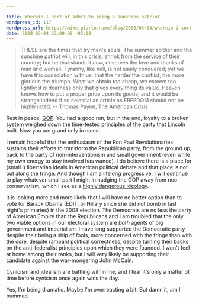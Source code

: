```yaml
---

title: Wherein I sort of admit to being a sunshine patriot
wordpress_id: 117
wordpress_url: https://mike.giarlo.name/blog/2008/03/04/wherein-i-sort-of-admit-to-being-a-sunshine-patriot/
date: 2008-03-04 23:09:00 -05:00
---
```


<blockquote>THESE are the times that try men's souls. The summer soldier and the sunshine patriot will, in this crisis, shrink from the service of their country; but he that stands it now, deserves the love and thanks of man and woman. Tyranny, like hell, is not easily conquered; yet we have this consolation with us, that the harder the conflict, the more glorious the triumph. What we obtain too cheap, we esteem too lightly: it is dearness only that gives every thing its value. Heaven knows how to put a proper price upon its goods; and it would be strange indeed if so celestial an article as FREEDOM should not be highly rated. -- Thomas Payne, <u>The American Crisis</u></blockquote>
Rest in peace, <a href="http://www.msnbc.msn.com/id/23472461/" target="_blank">GOP</a>.  You had a good run, but in the end, loyalty to a broken system weighed down the time-tested principles of the party that Lincoln built.  Now you are grand only in name.

I remain hopeful that the enthusiasm of the Ron Paul Revolutionaries sustains their efforts to transform the Republican party, from the ground up, back to the party of non-interventionism and small government (even while my own energy to stay involved has waned).  I do believe there is a place for (small l) libertarian ideals in American political debate and that place is not out along the fringe.  And though I am a lifelong progressive, I will continue to play whatever small part I might in nudging the GOP away from neo-conservatism, which I see as a <a href="http://en.wikipedia.org/wiki/Crypto-fascism" target="_blank">highly dangerous ideology</a>.

It is looking more and more likely that I will have no better option than to vote for Barack Obama (EDIT: or Hillary since she did not bomb in last night's primaries) in the 2008 election.   The Democrats are no less the party of American Empire than the Republicans and I am troubled that the only two viable options in our electoral system  are <em>both</em> agents of big government and imperialism.  I have long supported the Democratic party despite their being a ship of fools, more concerned with the fringe than with the core, despite rampant political correctness, despite turning their backs on the anti-federalist principles upon which they were founded.  I won't feel at home among their ranks, but I will very likely be supporting their candidate against the war-mongering John McCain.

Cynicism and idealism are battling within me, and I fear it's only a matter of time before cynicism once again wins the day.

Yes, I'm being dramatic.  Maybe I'm overreacting a bit.  But damn it, am I bummed.
